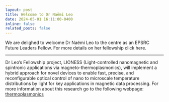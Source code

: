 ```yaml
---
layout: post
title: Welcome to Dr Naëmi Leo
date: 2024-05-01 16:11:00-0400
inline: false
related_posts: false
---
```

We are delighed to welcome Dr Naëmi Leo to the centre as an EPSRC Future Leaders Fellow. For more details on her fellowship click here.

---

Dr Leo’s Fellowship project, LIONESS (Light-controlled nanomagnetic and spintronic applications via magneto-thermoplasmonics), will implement a hybrid approach for novel devices to enable fast, precise, and reconfigurable optical control of nano to microscale temperature distributions by light for key applications in magnetic data processing.  For more information about this research go to the following webpage:  [thermoplasmonics](/thermoplasmonics/)

